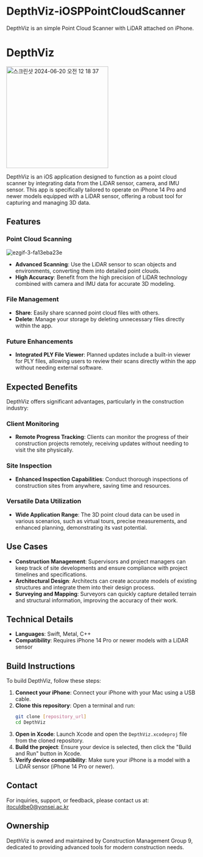 # DepthViz-iOSPPointCloudScanner
DepthViz is an simple Point Cloud Scanner with LiDAR attached on iPhone.


# DepthViz

<img width="267" alt="스크린샷 2024-06-20 오전 12 18 37" src="https://github.com/tersite1/tersite1/assets/160453556/d3ac5bb1-49e8-4713-95c4-81df1a7a278f">


DepthViz is an iOS application designed to function as a point cloud scanner by integrating data from the LiDAR sensor, camera, and IMU sensor. This app is specifically tailored to operate on iPhone 14 Pro and newer models equipped with a LiDAR sensor, offering a robust tool for capturing and managing 3D data.

## Features

### Point Cloud Scanning

![ezgif-3-fa13eba23e](https://github.com/tersite1/tersite1/assets/160453556/081bcbbd-6109-493e-91b9-3070fdbd2e8c)

- **Advanced Scanning**: Use the LiDAR sensor to scan objects and environments, converting them into detailed point clouds.
- **High Accuracy**: Benefit from the high precision of LiDAR technology combined with camera and IMU data for accurate 3D modeling.


### File Management
- **Share**: Easily share scanned point cloud files with others.
- **Delete**: Manage your storage by deleting unnecessary files directly within the app.

### Future Enhancements
- **Integrated PLY File Viewer**: Planned updates include a built-in viewer for PLY files, allowing users to review their scans directly within the app without needing external software.

## Expected Benefits

DepthViz offers significant advantages, particularly in the construction industry:

### Client Monitoring
- **Remote Progress Tracking**: Clients can monitor the progress of their construction projects remotely, receiving updates without needing to visit the site physically.
  
### Site Inspection
- **Enhanced Inspection Capabilities**: Conduct thorough inspections of construction sites from anywhere, saving time and resources.
  
### Versatile Data Utilization
- **Wide Application Range**: The 3D point cloud data can be used in various scenarios, such as virtual tours, precise measurements, and enhanced planning, demonstrating its vast potential.

## Use Cases

- **Construction Management**: Supervisors and project managers can keep track of site developments and ensure compliance with project timelines and specifications.
- **Architectural Design**: Architects can create accurate models of existing structures and integrate them into their design process.
- **Surveying and Mapping**: Surveyors can quickly capture detailed terrain and structural information, improving the accuracy of their work.

## Technical Details

- **Languages**: Swift, Metal, C++
- **Compatibility**: Requires iPhone 14 Pro or newer models with a LiDAR sensor

## Build Instructions

To build DepthViz, follow these steps:

1. **Connect your iPhone**: Connect your iPhone with your Mac using a USB cable.
2. **Clone this repository**: Open a terminal and run:
    ```bash
    git clone [repository_url]
    cd DepthViz
    ```
3. **Open in Xcode**: Launch Xcode and open the `DepthViz.xcodeproj` file from the cloned repository.
4. **Build the project**: Ensure your device is selected, then click the "Build and Run" button in Xcode.
5. **Verify device compatibility**: Make sure your iPhone is a model with a LiDAR sensor (iPhone 14 Pro or newer).

## Contact

For inquiries, support, or feedback, please contact us at: itoculdbe0@yonsei.ac.kr

## Ownership

DepthViz is owned and maintained by Construction Management Group 9, dedicated to providing advanced tools for modern construction needs.

